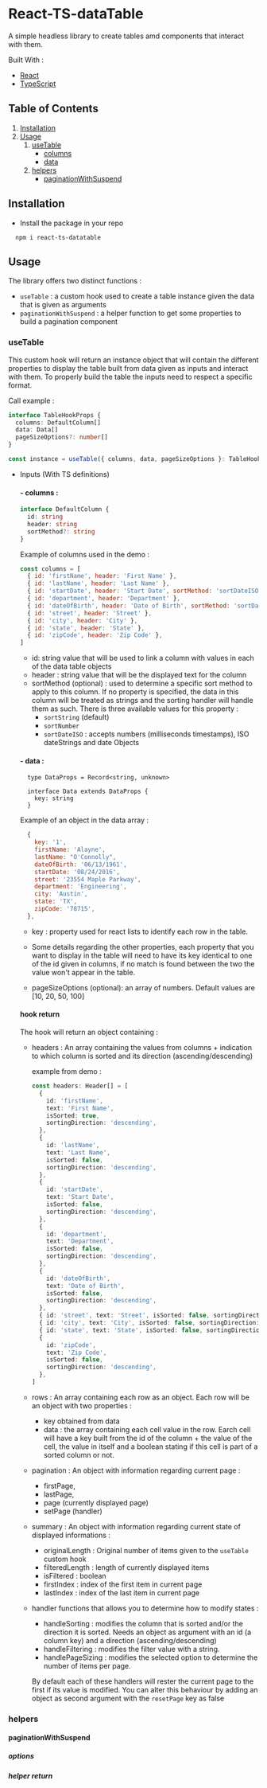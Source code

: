 # React-TS-dataTable

A simple headless library to create tables amd components that interact with them.

Built With :

- [React](https://reactjs.org/)
- [TypeScript](https://www.typescriptlang.org/)

## Table of Contents

1. [Installation](#installation)
2. [Usage](#usage)
   1. [useTable](#usetable)
      - [columns](#columns)
      - [data](#data)
   2. [helpers](#helpers)
      - [paginationWithSuspend](#paginationwithsuspend)

## Installation

- Install the package in your repo

```shell
  npm i react-ts-datatable
```

## Usage

The library offers two distinct functions :

- `useTable` : a custom hook used to create a table instance given the data that is given as arguments
- `paginationWithSuspend` : a helper function to get some properties to build a pagination component

### useTable

This custom hook will return an instance object that will contain the different properties to display the table built from data given as inputs and interact with them.
To properly build the table the inputs need to respect a specific format.

Call example :

```typescript
interface TableHookProps {
  columns: DefaultColumn[]
  data: Data[]
  pageSizeOptions?: number[]
}

const instance = useTable({ columns, data, pageSizeOptions }: TableHookProps)
```

- Inputs (With TS definitions)

  #### - columns :

  ```typescript
  interface DefaultColumn {
    id: string
    header: string
    sortMethod?: string
  }
  ```

  Example of columns used in the demo :

  ```js
  const columns = [
    { id: 'firstName', header: 'First Name' },
    { id: 'lastName', header: 'Last Name' },
    { id: 'startDate', header: 'Start Date', sortMethod: 'sortDateISO' },
    { id: 'department', header: 'Department' },
    { id: 'dateOfBirth', header: 'Date of Birth', sortMethod: 'sortDateISO' },
    { id: 'street', header: 'Street' },
    { id: 'city', header: 'City' },
    { id: 'state', header: 'State' },
    { id: 'zipCode', header: 'Zip Code' },
  ]
  ```

  - id: string value that will be used to link a column with values in each of the data table objects
  - header : string value that will be the displayed text for the column
  - sortMethod (optional) : used to determine a specific sort method to apply to this column. If no property is specified, the data in this column will be treated as strings and the sorting handler will handle them as such. There is three available values for this property :
    - `sortString` (default)
    - `sortNumber`
    - `sortDateISO` : accepts numbers (milliseconds timestamps), ISO dateStrings and date Objects

  #### - data :

  ```typscript
    type DataProps = Record<string, unknown>

    interface Data extends DataProps {
      key: string
    }
  ```

  Example of an object in the data array :

  ```js
    {
      key: '1',
      firstName: 'Alayne',
      lastName: "O'Connolly",
      dateOfBirth: '06/13/1961',
      startDate: '08/24/2016',
      street: '23554 Maple Parkway',
      department: 'Engineering',
      city: 'Austin',
      state: 'TX',
      zipCode: '78715',
    },
  ```

  - key : property used for react lists to identify each row in the table.
  - Some details regarding the other properties, each property that you want to display in the table will need to have its key identical to one of the id given in columns, if no match is found between the two the value won't appear in the table.

  - pageSizeOptions (optional): an array of numbers. Default values are [10, 20, 50, 100]

  #### hook return

  The hook will return an object containing :

  - headers : An array containing the values from columns + indication to which column is sorted and its direction (ascending/descending)

    example from demo :

    ```typescript
    const headers: Header[] = [
      {
        id: 'firstName',
        text: 'First Name',
        isSorted: true,
        sortingDirection: 'descending',
      },
      {
        id: 'lastName',
        text: 'Last Name',
        isSorted: false,
        sortingDirection: 'descending',
      },
      {
        id: 'startDate',
        text: 'Start Date',
        isSorted: false,
        sortingDirection: 'descending',
      },
      {
        id: 'department',
        text: 'Department',
        isSorted: false,
        sortingDirection: 'descending',
      },
      {
        id: 'dateOfBirth',
        text: 'Date of Birth',
        isSorted: false,
        sortingDirection: 'descending',
      },
      { id: 'street', text: 'Street', isSorted: false, sortingDirection: 'descending' },
      { id: 'city', text: 'City', isSorted: false, sortingDirection: 'descending' },
      { id: 'state', text: 'State', isSorted: false, sortingDirection: 'descending' },
      {
        id: 'zipCode',
        text: 'Zip Code',
        isSorted: false,
        sortingDirection: 'descending',
      },
    ]
    ```

  - rows : An array containing each row as an object. Each row will be an object with two properties :

    - key obtained from data
    - data : the array containing each cell value in the row. Earch cell will have a key built from the id of the column + the value of the cell, the value in itself and a boolean stating if this cell is part of a sorted column or not.

  - pagination : An object with information regarding current page :

    - firstPage,
    - lastPage,
    - page (currently displayed page)
    - setPage (handler)

  - summary : An object with information regarding current state of displayed informations :

    - originalLength : Original number of items given to the `useTable` custom hook
    - filteredLength : length of currently displayed items
    - isFiltered : boolean
    - firstIndex : index of the first item in current page
    - lastIndex : index of the last item in current page

  - handler functions that allows you to determine how to modify states :

    - handleSorting : modifies the column that is sorted and/or the direction it is sorted. Needs an object as argument with an id (a column key) and a direction (ascending/descending)
    - handleFiltering : modifies the filter value with a string.
    - handlePageSizing : modifies the selected option to determine the number of items per page.

    By default each of these handlers will rester the current page to the first if its value is modified. You can alter this behaviour by adding an object as second argument with the `resetPage` key as false

### helpers

#### paginationWithSuspend

##### options

##### helper return
